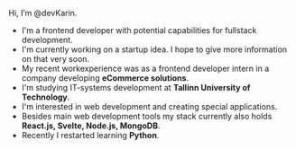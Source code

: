 Hi, I’m @devKarin.
- I'm a frontend developer with potential capabilities for fullstack development.
- I'm currently working on a startup idea. I hope to give more information on that very soon.
- My recent workexperience was as a frontend developer intern in a company developing **eCommerce solutions**.
- I'm studying IT-systems development at **Tallinn University of Technology**.
- I'm interested in web development and creating special applications.
- Besides main web development tools my stack currently also holds **React.js, Svelte, Node.js, MongoDB**.
- Recently I restarted learning **Python**.
